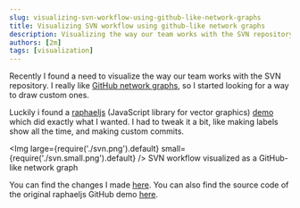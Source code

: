 ```yaml
---
slug: visualizing-svn-workflow-using-github-like-network-graphs
title: Visualizing SVN workflow using github-like network graphs
description: Visualizing the way our team works with the SVN repository
authors: [2m]
tags: [visualization]
---
```


Recently I found a need to visualize the way our team works with the SVN repository. I really like [GitHub network graphs](https://github.blog/2008-04-10-say-hello-to-the-network-graph-visualizer/), so I started looking for a way to draw custom ones.

<!--truncate-->

Luckily i found a [raphaeljs](http://raphaeljs.com/) (JavaScript library for vector graphics) [demo](http://raphaeljs.com/github/demo.html) which did exactly what I wanted. I had to tweak it a bit, like making labels show all the time, and making custom commits.

<Img large={require('./svn.png').default} small={require('./svn.small.png').default} />
SVN workflow visualized as a GitHub-like network graph

You can find the changes I made [here](https://github.com/2m/svn-workflow). You can also find the source code of the original raphaeljs GitHub demo [here](https://github.com/DmitryBaranovskiy/raphaeljs.com).
